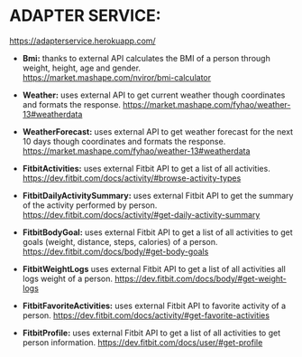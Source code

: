 # ADAPTER SERVICE: 

https://adapterservice.herokuapp.com/

*	**Bmi:** thanks to external API calculates the BMI of a person through weight, height, age and gender. https://market.mashape.com/nviror/bmi-calculator

*	**Weather:** uses external API to get current weather though coordinates and formats the response. https://market.mashape.com/fyhao/weather-13#weatherdata

*	**WeatherForecast:** uses external API to get weather forecast for the next 10 days though coordinates and formats the response. https://market.mashape.com/fyhao/weather-13#weatherdata

*	**FitbitActivities:** uses external Fitbit API to get a list of all activities. https://dev.fitbit.com/docs/activity/#browse-activity-types

*	**FitbitDailyActivitySummary:** uses external Fitbit API to get the summary of the activity performed by person. https://dev.fitbit.com/docs/activity/#get-daily-activity-summary

*	**FitbitBodyGoal:** uses external Fitbit API to get a list of all activities to get goals (weight, distance, steps, calories) of a person. https://dev.fitbit.com/docs/body/#get-body-goals

*	**FitbitWeightLogs** uses external Fitbit API to get a list of all activities all logs weight of a person. https://dev.fitbit.com/docs/body/#get-weight-logs

*	**FitbitFavoriteActivities:** uses external Fitbit API to favorite activity of a person. https://dev.fitbit.com/docs/activity/#get-favorite-activities

*	**FitbitProfile:** uses external Fitbit API to get a list of all activities to get person information. https://dev.fitbit.com/docs/user/#get-profile

